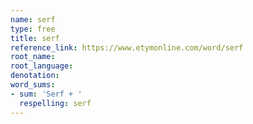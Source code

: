 ```yaml
---
name: serf
type: free
title: serf
reference_link: https://www.etymonline.com/word/serf
root_name: 
root_language: 
denotation: 
word_sums:
- sum: 'Serf + '
  respelling: serf
---
```

